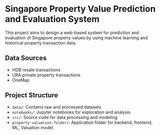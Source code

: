 # Singapore Property Value Prediction and Evaluation System

This project aims to design a web-based system for prediction and evaluation of Singapore property values by using machine learning and historical property transaction data.

## Data Sources
- HDB resale transactions
- URA private property transactions
- OneMap

## Project Structure
- `data/`: Contains raw and processed datasets
- `notebooks/`: Jupyter notebooks for exploration and analysis
- `src/`: Source code for data processing and modeling
- `property-valuation-folder/`: Application folder for backend, frontend, ML, Valuation model
